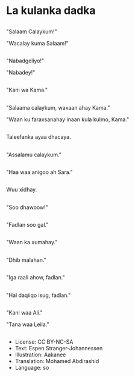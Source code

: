 # La kulanka dadka

##
"Salaam Calaykum!"

"Wacalay kuma Salaam!"

##
"Nabadgeliyo!"

"Nabadey!"

##
"Kani wa Kama."

##
"Salaama calaykum, waxaan ahay Kama."

"Waan ku faraxsanahay inaan kula kulmo, Kama."

##
Taleefanka ayaa dhacaya.

##
"Assalamu calaykum."

##
"Haa waa anigoo ah Sara."

##
Wuu xidhay.

##
"Soo dhawoow!"

##
"Fadlan soo gal."

##
"Waan ka xumahay."

##
"Dhib malahan."

##
"Iga raali ahow, fadlan."

##
"Hal daqiiqo isug, fadlan."

##
"Kani waa Ali."

"Tana waa Leila."

##
* License: CC BY-NC-SA
* Text: Espen Stranger-Johannessen
* Illustration: Aakanee
* Translation: Mohamed Abdirashid
* Language: so
